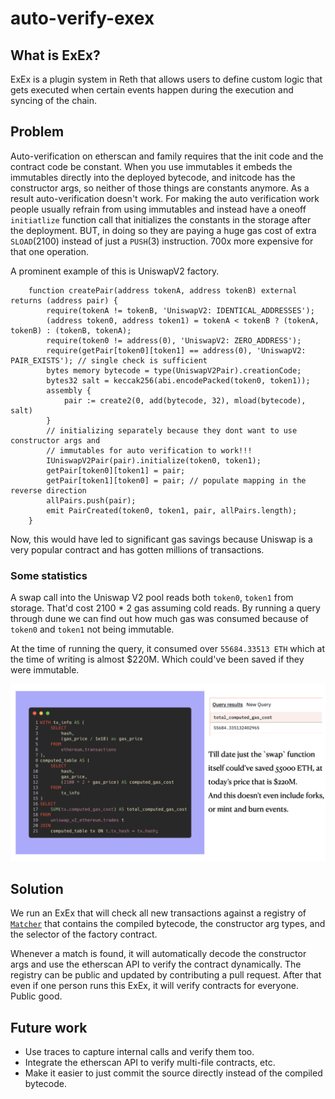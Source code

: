 # auto-verify-exex

## What is ExEx?

ExEx is a plugin system in Reth that allows users to define custom logic that gets
executed when certain events happen during the execution and syncing of the chain.

## Problem

Auto-verification on etherscan and family requires that the init code and the contract
code be constant. When you use immutables it embeds the immutables directly into the
deployed bytecode, and initcode has the constructor args, so neither of those things are
constants anymore. As a result auto-verification doesn't work. For making the auto
verification work people usually refrain from using immutables and instead have a oneoff
`initiatlize` function call that initializes the constants in the storage after the deployment. 
BUT, in doing so they are paying a huge gas cost of extra `SLOAD`(2100) instead of just a `PUSH`(3)
instruction. 700x more expensive for that one operation.

A prominent example of this is UniswapV2 factory.

```solidity
    function createPair(address tokenA, address tokenB) external returns (address pair) {
        require(tokenA != tokenB, 'UniswapV2: IDENTICAL_ADDRESSES');
        (address token0, address token1) = tokenA < tokenB ? (tokenA, tokenB) : (tokenB, tokenA);
        require(token0 != address(0), 'UniswapV2: ZERO_ADDRESS');
        require(getPair[token0][token1] == address(0), 'UniswapV2: PAIR_EXISTS'); // single check is sufficient
        bytes memory bytecode = type(UniswapV2Pair).creationCode;
        bytes32 salt = keccak256(abi.encodePacked(token0, token1));
        assembly {
            pair := create2(0, add(bytecode, 32), mload(bytecode), salt)
        }
        // initializing separately because they dont want to use constructor args and
        // immutables for auto verification to work!!!
        IUniswapV2Pair(pair).initialize(token0, token1);
        getPair[token0][token1] = pair;
        getPair[token1][token0] = pair; // populate mapping in the reverse direction
        allPairs.push(pair);
        emit PairCreated(token0, token1, pair, allPairs.length);
    }
```

Now, this would have led to significant gas savings because Uniswap is a very popular
contract and has gotten millions of transactions.

### Some statistics

A swap call into the Uniswap V2 pool reads both `token0`, `token1` from storage.
That'd cost 2100 * 2 gas assuming cold reads. By running a query through dune
we can find out how much gas was consumed because of `token0` and `token1` not
being immutable.

At the time of running the query, it consumed over `55684.33513 ETH` which at the time
of writing is almost $220M. Which could've been saved if they were immutable.

![Uniswap V2 Additional Gas Consumption because of storage reads instead of immutables](./uniswap_v2_stats.jpeg)


## Solution

We run an ExEx that will check all new transactions against a registry of [`Matcher`](./src/matcher.rs)
that contains the compiled bytecode, the constructor arg types, and the selector of the factory contract.

Whenever a match is found, it will automatically decode the constructor args and use the etherscan API
to verify the contract dynamically.
The registry can be public and updated by contributing a pull request. After that even if one person
runs this ExEx, it will verify contracts for everyone. Public good.

## Future work

- Use traces to capture internal calls and verify them too.
- Integrate the etherscan API to verify multi-file contracts, etc.
- Make it easier to just commit the source directly instead of the compiled bytecode.

